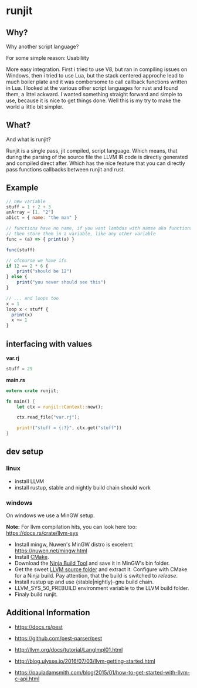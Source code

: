 # runjit

## Why?

Why another script language?

For some simple reason: Usabiliity

More easy integration. First i tried to use V8, but ran in compiling issues on Windows, then i tried to
use Lua, but the stack centered approche lead to much boiler plate and it was combersome to call callback functions written in Lua.
I looked at the various other script languages for rust and found them, a littel ackward.
I wanted something straight forward and simple to use, because it is nice to get things done.
Well this is my try to make the world a little bit simpler.

## What?

And what is runjit?

Runjit is a single pass, jit compiled, script language.
Which means, that during the parsing of the source file the LLVM IR code is
directly generated and compiled direct after. Which has the nice feature that
you can directly pass functions callbacks between runjit and rust.

## Example

```js
// new variable
stuff = 1 + 2 + 3
anArray = [1, "2"]
aDict = { name: "the man" }

// functions have no name, if you want lambdas with namse aka functions,
// then store them in a variable, like any other variable
func = (a) => { print(a) }

func(stuff)

// ofcourse we have ifs
if 12 == 2 * 6 {
    print("should be 12")
} else {
    print("you never should see this")
}

// ... and loops too
x = 1
loop x < stuff {
  print(x)
  x += 1
}

```

## interfacing with values

**var.rj**
```js
stuff = 29
```

**main.rs**
```rust
extern crate runjit;

fn main() {
    let ctx = runjit::Context::new();

    ctx.read_file("var.rj");

    print!("stuff = {:?}", ctx.get("stuff"))
}
```

## dev setup

### linux

+ install LLVM
+ install rustup, stable and nightly build chain should work

### windows

On windows we use a MinGW setup.

**Note:** For llvm compilation hits, you can look here too: https://docs.rs/crate/llvm-sys

+ Install mingw, Nuwen's MinGW distro is excelent: https://nuwen.net/mingw.html
+ Install [CMake](https://cmake.org/download/).
+ Download the [Ninja Build Tool](https://ninja-build.org/) and save it in MinGW's bin folder.
+ Get the sweet [LLVM source folder](http://releases.llvm.org/download.html) and extract it.
  Configure with CMake for a Ninja build. Pay attention, that the build is switched to *release*.
+ Install rustup up and use {stable|nightly}-gnu build chain.
+ LLVM_SYS_50_PREBUILD environment variable to the LLVM build folder.
+ Finaly build runjit.

## Additional Information

+ https://docs.rs/pest
+ https://github.com/pest-parser/pest

+ http://llvm.org/docs/tutorial/LangImpl01.html
+ http://blog.ulysse.io/2016/07/03/llvm-getting-started.html
+ https://pauladamsmith.com/blog/2015/01/how-to-get-started-with-llvm-c-api.html
